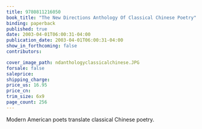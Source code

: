 ```yaml
---
title: 9780811216050
book_title: "The New Directions Anthology Of Classical Chinese Poetry"
binding: paperback
published: true
date: 2003-04-01T06:00:31-04:00
publication_date: 2003-04-01T06:00:31-04:00
show_in_forthcoming: false
contributors:

cover_image_path: ndanthologyclassicalchinese.JPG
forsale: false
saleprice:
shipping_charge:
price_us: 16.95
price_cn:
trim_size: 6x9
page_count: 256
---
```

Modern American poets translate classical Chinese poetry.


